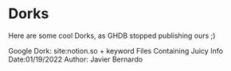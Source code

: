 # Dorks
Here are some cool Dorks, as GHDB stopped publishing ours ;)

Google Dork: site:notion.so + keyword
Files Containing Juicy Info
Date:01/19/2022
Author: Javier Bernardo
